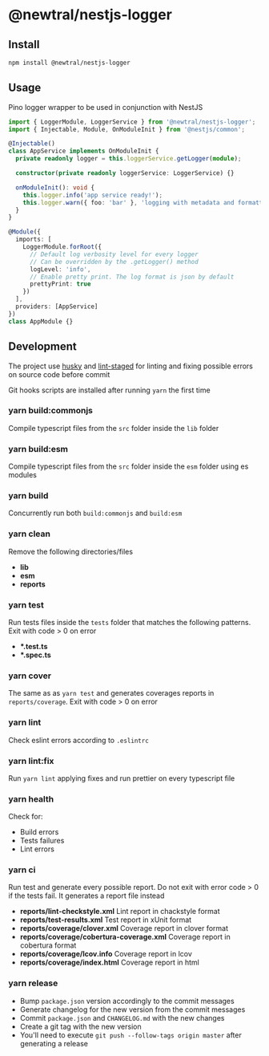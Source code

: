 # @newtral/nestjs-logger

## Install

```bash
npm install @newtral/nestjs-logger
```

## Usage

Pino logger wrapper to be used in conjunction with NestJS

```typescript
import { LoggerModule, LoggerService } from '@newtral/nestjs-logger';
import { Injectable, Module, OnModuleInit } from '@nestjs/common';

@Injectable()
class AppService implements OnModuleInit {
  private readonly logger = this.loggerService.getLogger(module);

  constructor(private readonly loggerService: LoggerService) {}

  onModuleInit(): void {
    this.logger.info('app service ready!');
    this.logger.warn({ foo: 'bar' }, 'logging with metadata and formatters  %s', ':)');
  }
}

@Module({
  imports: [
    LoggerModule.forRoot({
      // Default log verbosity level for every logger
      // Can be overridden by the .getLogger() method
      logLevel: 'info',
      // Enable pretty print. The log format is json by default
      prettyPrint: true
    })
  ],
  providers: [AppService]
})
class AppModule {}
```

## Development

The project use [husky](https://github.com/typicode/husky) and
[lint-staged](https://github.com/okonet/lint-staged) for linting and fixing possible errors on
source code before commit

Git hooks scripts are installed after running `yarn` the first time

### yarn build:commonjs

Compile typescript files from the `src` folder inside the `lib` folder

### yarn build:esm

Compile typescript files from the `src` folder inside the `esm` folder using es modules

### yarn build

Concurrently run both `build:commonjs` and `build:esm`

### yarn clean

Remove the following directories/files

- **lib**
- **esm**
- **reports**

### yarn test

Run tests files inside the `tests` folder that matches the following patterns. Exit with code > 0 on
error

- **\*.test.ts**
- **\*.spec.ts**

### yarn cover

The same as as `yarn test` and generates coverages reports in `reports/coverage`. Exit with code > 0
on error

### yarn lint

Check eslint errors according to `.eslintrc`

### yarn lint:fix

Run `yarn lint` applying fixes and run prettier on every typescript file

### yarn health

Check for:

- Build errors
- Tests failures
- Lint errors

### yarn ci

Run test and generate every possible report. Do not exit with error code > 0 if the tests fail. It
generates a report file instead

- **reports/lint-checkstyle.xml** Lint report in chackstyle format
- **reports/test-results.xml** Test report in xUnit format
- **reports/coverage/clover.xml** Coverage report in clover format
- **reports/coverage/cobertura-coverage.xml** Coverage report in cobertura format
- **reports/coverage/lcov.info** Coverage report in lcov
- **reports/coverage/index.html** Coverage report in html

### yarn release

- Bump `package.json` version accordingly to the commit messages
- Generate changelog for the new version from the commit messages
- Commit `package.json` and `CHANGELOG.md` with the new changes
- Create a git tag with the new version
- You'll need to execute `git push --follow-tags origin master` after generating a release
